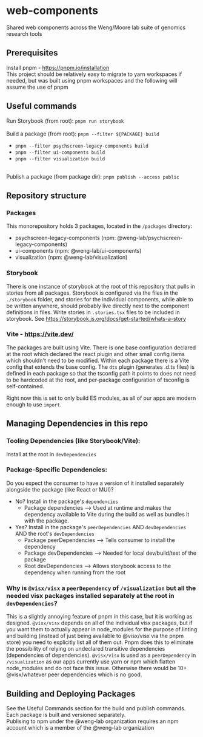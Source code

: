 # web-components
Shared web components across the Weng/Moore lab suite of genomics research tools

## Prerequisites
Install pnpm - https://pnpm.io/installation
<br/>
This project should be relatively easy to migrate to yarn workspaces if needed, but was built using pnpm workspaces and the following will assume the use of pnpm

## Useful commands
Run Storybook (from root): `pnpm run storybook`
<br/><br/>
Build a package (from root): `pnpm --filter ${PACKAGE} build`
- `pnpm --filter psychscreen-legacy-components build`
- `pnpm --filter ui-components build`
- `pnpm --filter visualization build`
<br/><br/>

Publish a package (from package dir): `pnpm publish --access public`

## Repository structure
### Packages
This monorepository holds 3 packages, located in the `/packages` directory:
- psychscreen-legacy-components (npm: @weng-lab/psychscreen-legacy-components)
- ui-components (npm: @weng-lab/ui-components)
- visualization (npm: @weng-lab/visualization)

### Storybook
There is one instance of storybook at the root of this repository that pulls in stories from all packages. Storybook is configured via the files in the `./storybook` folder, and stories for the individual components, while able to be written anywhere, should probably live directly next to the component definitions in files. Write stories in `.stories.tsx` files to be included in storybook. See https://storybook.js.org/docs/get-started/whats-a-story

### Vite - https://vite.dev/
The packages are built using Vite. There is one base configuration declared at the root which declared the react plugin and other small config items which shouldn't need to be modified. Within each package there is a Vite config that extends the base config. The `dts` plugin (generates .d.ts files) is defined in each package so that the tsconfig path it points to does not need to be hardcoded at the root, and per-package configuration of tsconfig is self-contained.

Right now this is set to only build ES modules, as all of our apps are modern enough to use `import`.

## Managing Dependencies in this repo
### Tooling Dependencies (like Storybook/Vite): 
Install at the root in `devDependencies`

### Package-Specific Dependencies:
Do you expect the consumer to have a version of it installed separately alongside the package (like React or MUI)? 
- No? Install in the package's `dependencies`
  - Package dependencies --> Used at runtime and makes the dependency available to Vite during the build as well as bundles it with the package.
- Yes? Install in the package's `peerDependencies` AND `devDependencies` AND the root's `devDependencies`
  - Package peerDependencies --> Tells consumer to install the dependency
  - Package devDependencies --> Needed for local dev/build/test of the package
  - Root devDependencies --> Allows storybook access to the dependency when running from the root

### Why is `@visx/visx` a `peerDependency` of `/visualization` but all the needed visx packages installed separately at the root in `devDependencies`? 
This is a slightly annoying feature of pnpm in this case, but it is working as designed. `@visx/visx` depends on all of the individual visx packages, but if you want them to actually appear in node_modules for the purpose of linting and building (instead of just being available to @visx/visx via the pnpm store) you need to explicitly list all of them out. Pnpm does this to eliminate the possibility of relying on undeclared transitive dependencies (dependencies of dependencies). `@visx/visx` is used as a `peerDependency` in `/visualization` as our apps currently use yarn or npm which flatten node_modules and do not face this issue. Otherwise there would be 10+ @visx/whatever peer dependencies which is no good.


## Building and Deploying Packages
See the Useful Commands section for the build and publish commands.
<br/>
Each package is built and versioned separately.
<br/>
Publising to npm under the @weng-lab organization requires an npm account which is a member of the @weng-lab organization
